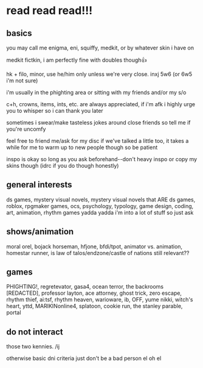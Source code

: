 # read read read!!! 

## basics
you may call me enigma, eni, squiffy, medkit, or by whatever skin i have on 

medkit fictkin, i am perfectly fine with doubles though👍

hk + filo, minor, use he/him only unless we're very close. inxj 5w6 (or 6w5 i'm not sure)

i'm usually in the phighting area or sitting with my friends and/or my s/o

c+h, crowns, items, ints, etc. are always appreciated, if i'm afk i highly urge you to whisper so i can thank you later

sometimes i swear/make tasteless jokes around close friends so tell me if you're uncomfy

feel free to friend me/ask for my disc if we've talked a little too, it takes a while for me to warm up to new people though so be patient

inspo is okay so long as you ask beforehand--don't heavy inspo or copy my skins though (idrc if you do though honestly)

## general interests
ds games, mystery visual novels, mystery visual novels that ARE ds games, roblox, rpgmaker games, ocs, psychology, typology, game design, coding, art, animation, rhythm games yadda yadda i'm into a lot of stuff so just ask

## shows/animation
moral orel, bojack horseman, hfjone, bfdi/tpot, animator vs. animation, homestar runner, is law of talos/endzone/castle of nations still relevant??

## games
PHIGHTING!, regretevator, gasa4, ocean terror, the backrooms [REDACTED], professor layton, ace attorney, ghost trick, zero escape, rhythm thief, ai:tsf, rhythm heaven, warioware, ib, OFF, yume nikki, witch's heart, yttd, MARIKINonline4, splatoon, cookie run, the stanley parable, portal

## do not interact
those two kennies. /ij

otherwise basic dni criteria just don't be a bad person el oh el
